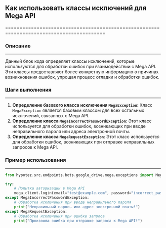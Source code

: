 ## Как использовать классы исключений для Mega API
=========================================================================================

### Описание
-------------------------
Данный блок кода определяет классы исключений, которые используются для обработки ошибок при взаимодействии с Mega API.
Эти классы предоставляют более конкретную информацию о причинах возникновения ошибок, упрощая процесс отладки и обработки ошибок.

### Шаги выполнения
-------------------------
1. **Определение базового класса исключения `MegaException`**: Класс `MegaException` является базовым классом для всех остальных исключений, связанных с Mega API.
2. **Определение класса `MegaIncorrectPasswordException`**: Этот класс используется для обработки ошибок, возникающих при вводе неправильного пароля или адреса электронной почты.
3. **Определение класса `MegaRequestException`**: Этот класс используется для обработки ошибок, возникающих при отправке неправильных запросов к Mega API.

### Пример использования
-------------------------

```python
from hypotez.src.endpoints.bots.google_drive.mega.exceptions import MegaIncorrectPasswordException, MegaRequestException

try:
    # Попытка авторизации в Mega API
    mega_client.login(email="test@example.com", password="incorrect_password")
except MegaIncorrectPasswordException:
    # Обработка исключения при вводе неправильного пароля
    print("Неправильный пароль или адрес электронной почты!")
except MegaRequestException:
    # Обработка исключения при ошибке запроса
    print("Произошла ошибка при отправке запроса к Mega API!")
```